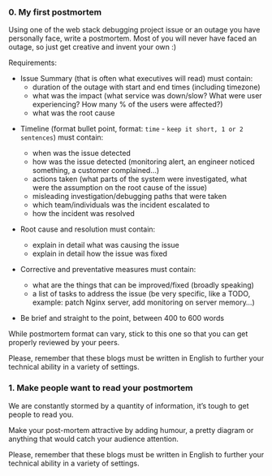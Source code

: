 <h3 class="panel-title">
      0. My first postmortem
    </h3>
<p>Using one of the web stack debugging project issue or an outage you have personally face, write a postmortem. Most of you will never have faced an outage, so just get creative and invent your own :)</p>

<p>Requirements:</p>

<ul>
<li>Issue Summary (that is often what executives will read) must contain:

<ul>
<li>duration of the outage with start and end times (including timezone)</li>
<li>what was the impact (what service was down/slow? What were user experiencing? How many % of the users were affected?)</li>
<li>what was the root cause</li>
</ul></li>
<li><p>Timeline (format bullet point, format: <code>time</code> - <code>keep it short, 1 or 2 sentences</code>) must contain:</p>

<ul>
<li>when was the issue detected</li>
<li>how was the issue detected (monitoring alert, an engineer noticed something, a customer complained…)</li>
<li>actions taken (what parts of the system were investigated, what were the assumption on the root cause of the issue)</li>
<li>misleading investigation/debugging paths that were taken</li>
<li>which team/individuals was the incident escalated to</li>
<li>how the incident was resolved</li>
</ul></li>
<li><p>Root cause and resolution must contain:</p>

<ul>
<li>explain in detail what was causing the issue</li>
<li>explain in detail how the issue was fixed</li>
</ul></li>
<li><p>Corrective and preventative measures must contain:</p>

<ul>
<li>what are the things that can be improved/fixed (broadly speaking)</li>
<li>a list of tasks to address the issue (be very specific, like a TODO, example: patch Nginx server, add monitoring on server memory…)</li>
</ul></li>
<li><p>Be brief and straight to the point, between 400 to 600 words</p></li>
</ul>

<p>While postmortem format can vary, stick to this one so that you can get properly reviewed by your peers.</p>

<p>Please, remember that these blogs must be written in English to further your technical ability in a variety of settings.</p>


<h3 class="panel-title">
      1. Make people want to read your postmortem
    </h3>
<p>We are constantly stormed by a quantity of information, it’s tough to get people to read you.</p>

<p>Make your post-mortem attractive by adding humour, a pretty diagram or anything that would catch your audience attention.</p>

<p>Please, remember that these blogs must be written in English to further your technical ability in a variety of settings.</p>
